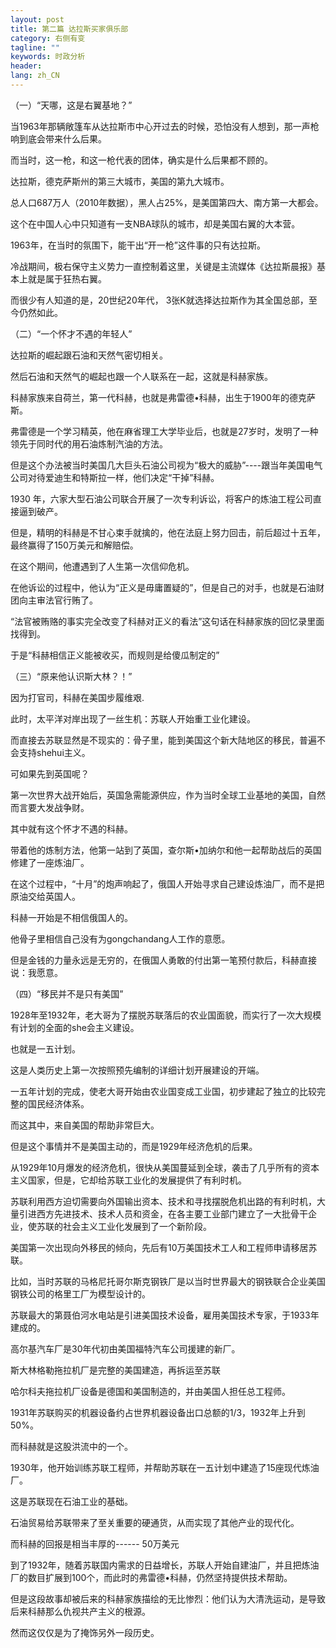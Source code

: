 ```yaml
---
layout: post
title: 第二篇 达拉斯买家俱乐部
category: 右侧有变
tagline: ""
keywords: 时政分析
header:
lang: zh_CN 
---
```



<p>（一）“天哪，这是右翼基地？”</p>
<p>当1963年那辆敞篷车从达拉斯市中心开过去的时候，恐怕没有人想到，那一声枪响到底会带来什么后果。</p>
<p>而当时，这一枪，和这一枪代表的团体，确实是什么后果都不顾的。</p>
<p>达拉斯，德克萨斯州的第三大城市，美国的第九大城市。</p>
<p>总人口687万人（2010年数据），黑人占25%，是美国第四大、南方第一大都会。</p>
<p>这个在中国人心中只知道有一支NBA球队的城市，却是美国右翼的大本营。</p>
<p>1963年，在当时的氛围下，能干出“开一枪”这件事的只有达拉斯。</p>
<p>冷战期间，极右保守主义势力一直控制着这里，关键是主流媒体《达拉斯晨报》基本上就是属于狂热右翼。</p>
<p>而很少有人知道的是，20世纪20年代， 3张K就选择达拉斯作为其全国总部，至今仍然如此。</p>
<p>（二）“一个怀才不遇的年轻人”</p>
<p>达拉斯的崛起跟石油和天然气密切相关。</p>
<p>然后石油和天然气的崛起也跟一个人联系在一起，这就是科赫家族。</p>
<p>科赫家族来自荷兰，第一代科赫，也就是弗雷德•科赫，出生于1900年的德克萨斯。</p>
<p>弗雷德是一个学习精英，他在麻省理工大学毕业后，也就是27岁时，发明了一种领先于同时代的用石油炼制汽油的方法。</p>
<p>但是这个办法被当时美国几大巨头石油公司视为“极大的威胁”----跟当年美国电气公司对待爱迪生和特斯拉一样，他们决定“干掉”科赫。</p>
<p>1930 年，六家大型石油公司联合开展了一次专利诉讼，将客户的炼油工程公司直接逼到破产。</p>
<p>但是，精明的科赫是不甘心束手就擒的，他在法庭上努力回击，前后超过十五年，最终赢得了150万美元和解赔偿。</p>
<p>在这个期间，他遭遇到了人生第一次信仰危机。</p>
<p>在他诉讼的过程中，他认为“正义是毋庸置疑的”，但是自己的对手，也就是石油财团向主审法官行贿了。</p>
<p>“法官被贿赂的事实完全改变了科赫对正义的看法”这句话在科赫家族的回忆录里面找得到。</p>
<p>于是“科赫相信正义能被收买，而规则是给傻瓜制定的”</p>
<p>（三）“原来他认识斯大林？！”</p>
<p>因为打官司，科赫在美国步履维艰.</p>
<p>此时，太平洋对岸出现了一丝生机：苏联人开始重工业化建设。</p>
<p>而直接去苏联显然是不现实的：骨子里，能到美国这个新大陆地区的移民，普遍不会支持shehui主义。</p>
<p>可如果先到英国呢？</p>
<p>第一次世界大战开始后，英国急需能源供应，作为当时全球工业基地的美国，自然而言要大发战争财。</p>
<p>其中就有这个怀才不遇的科赫。</p>
<p>带着他的炼制方法，他第一站到了英国，查尔斯•加纳尔和他一起帮助战后的英国修建了一座炼油厂。</p>
<p>在这个过程中，“十月”的炮声响起了，俄国人开始寻求自己建设炼油厂，而不是把原油交给英国人。</p>
<p>科赫一开始是不相信俄国人的。</p>
<p>他骨子里相信自己没有为gongchandang人工作的意愿。</p>
<p>但是金钱的力量永远是无穷的，在俄国人勇敢的付出第一笔预付款后，科赫直接说：我愿意。</p>
<p>（四）“移民并不是只有美国”</p>
<p>1928年至1932年，老大哥为了摆脱苏联落后的农业国面貌，而实行了一次大规模有计划的全面的she会主义建设。</p>
<p>也就是一五计划。</p>
<p>这是人类历史上第一次按照预先编制的详细计划开展建设的开端。</p>
<p>一五年计划的完成，使老大哥开始由农业国变成工业国，初步建起了独立的比较完整的国民经济体系。</p>
<p>而这其中，来自美国的帮助非常巨大。</p>
<p>但是这个事情并不是美国主动的，而是1929年经济危机的后果。</p>
<p>从1929年10月爆发的经济危机，很快从美国蔓延到全球，袭击了几乎所有的资本主义国家，但是，它却给苏联工业化的发展提供了有利时机。</p>
<p>苏联利用西方迫切需要向外国输出资本、技术和寻找摆脱危机出路的有利时机，大量引进西方先进技术、技术人员和资金，在各主要工业部门建立了一大批骨干企业，使苏联的社会主义工业化发展到了一个新阶段。</p>
<p>美国第一次出现向外移民的倾向，先后有10万美国技术工人和工程师申请移居苏联。</p>
<p>比如，当时苏联的马格尼托哥尔斯克钢铁厂是以当时世界最大的钢铁联合企业美国钢铁公司的格里工厂为模型设计的。</p>
<p>苏联最大的第聂伯河水电站是引进美国技术设备，雇用美国技术专家，于1933年建成的。</p>
<p>高尔基汽车厂是30年代初由美国福特汽车公司援建的新厂。</p>
<p>斯大林格勒拖拉机厂是完整的美国建造，再拆运至苏联</p>
<p>哈尔科夫拖拉机厂设备是德国和美国制造的，并由美国人担任总工程师。</p>
<p>1931年苏联购买的机器设备约占世界机器设备出口总额的1/3，1932年上升到50%。</p>
<p>而科赫就是这股洪流中的一个。</p>
<p>1930年，他开始训练苏联工程师，并帮助苏联在一五计划中建造了15座现代炼油厂。</p>
<p>这是苏联现在石油工业的基础。</p>
<p>石油贸易给苏联带来了至关重要的硬通货，从而实现了其他产业的现代化。</p>
<p>而科赫的回报是相当丰厚的------ 50万美元</p>
<p>到了1932年，随着苏联国内需求的日益增长，苏联人开始自建油厂，并且把炼油厂的数目扩展到100个，而此时的弗雷德•科赫，仍然坚持提供技术帮助。</p>
<p>但是这段故事却被后来的科赫家族描绘的无比惨烈：他们认为大清洗运动，是导致后来科赫那么仇视共产主义的根源。</p>
<p>然而这仅仅是为了掩饰另外一段历史。</p> 


